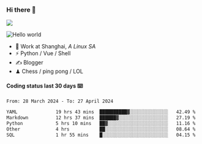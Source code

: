 ### Hi there 👋
![](https://komarev.com/ghpvc/?username=Xuhandsome)


<img src="https://github-readme-stats.vercel.app/api?username=XuHandsome&show_icons=true&theme=merko" alt="Hello world">

<br/>

- 🍻  Work at Shanghai, _A Linux SA_
- ⚡  Python / Vue / Shell
- ✍️  Blogger
- ♟  Chess / ping pong / LOL

#### Coding status last 30 days ⌨️

<!--START_SECTION:waka-->

```txt
From: 28 March 2024 - To: 27 April 2024

YAML              19 hrs 43 mins  ██████████▓░░░░░░░░░░░░░░   42.49 %
Markdown          12 hrs 37 mins  ██████▓░░░░░░░░░░░░░░░░░░   27.19 %
Python            5 hrs 10 mins   ██▓░░░░░░░░░░░░░░░░░░░░░░   11.16 %
Other             4 hrs           ██░░░░░░░░░░░░░░░░░░░░░░░   08.64 %
SQL               1 hr 55 mins    █░░░░░░░░░░░░░░░░░░░░░░░░   04.15 %
```

<!--END_SECTION:waka-->
